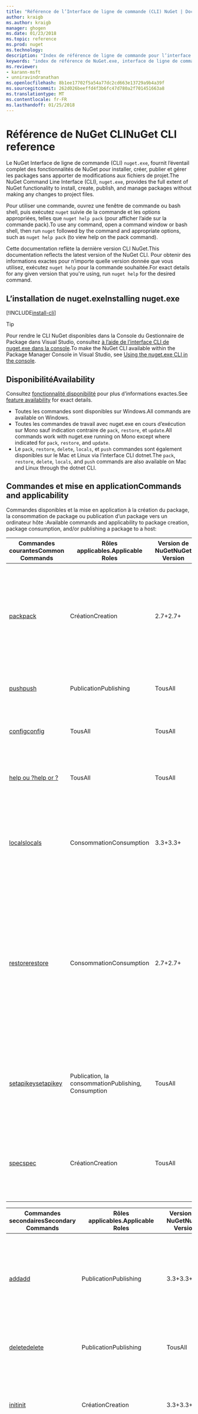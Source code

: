 ```yaml
---
title: "Référence de l’Interface de ligne de commande (CLI) NuGet | Documents Microsoft"
author: kraigb
ms.author: kraigb
manager: ghogen
ms.date: 01/23/2018
ms.topic: reference
ms.prod: nuget
ms.technology: 
description: "Index de référence de ligne de commande pour l’interface CLI de nuget.exe"
keywords: "index de référence de NuGet.exe, interface de ligne de commande de nuget.exe, nuget.exe CLI, commande nuget"
ms.reviewer:
- karann-msft
- unniravindranathan
ms.openlocfilehash: 8b1ee17702f5a54a77dc2cd663e13729a9b4a39f
ms.sourcegitcommit: 262d026beeffd4f3b6fc47d780a2f701451663a8
ms.translationtype: MT
ms.contentlocale: fr-FR
ms.lasthandoff: 01/25/2018
---
```

# <a name="nuget-cli-reference"></a><span data-ttu-id="ab316-104">Référence de NuGet CLI</span><span class="sxs-lookup"><span data-stu-id="ab316-104">NuGet CLI reference</span></span>

<span data-ttu-id="ab316-105">Le NuGet Interface de ligne de commande (CLI) `nuget.exe`, fournit l’éventail complet des fonctionnalités de NuGet pour installer, créer, publier et gérer les packages sans apporter de modifications aux fichiers de projet.</span><span class="sxs-lookup"><span data-stu-id="ab316-105">The NuGet Command Line Interface (CLI), `nuget.exe`, provides the full extent of NuGet functionality to install, create, publish, and manage packages without making any changes to project files.</span></span>

<span data-ttu-id="ab316-106">Pour utiliser une commande, ouvrez une fenêtre de commande ou bash shell, puis exécutez `nuget` suivie de la commande et les options appropriées, telles que `nuget help pack` (pour afficher l’aide sur la commande pack).</span><span class="sxs-lookup"><span data-stu-id="ab316-106">To use any command, open a command window or bash shell, then run `nuget` followed by the command and appropriate options, such as `nuget help pack` (to view help on the pack command).</span></span>

<span data-ttu-id="ab316-107">Cette documentation reflète la dernière version CLI NuGet.</span><span class="sxs-lookup"><span data-stu-id="ab316-107">This documentation reflects the latest version of the NuGet CLI.</span></span> <span data-ttu-id="ab316-108">Pour obtenir des informations exactes pour n’importe quelle version donnée que vous utilisez, exécutez `nuget help` pour la commande souhaitée.</span><span class="sxs-lookup"><span data-stu-id="ab316-108">For exact details for any given version that you're using,  run `nuget help` for the desired command.</span></span>

## <a name="installing-nugetexe"></a><span data-ttu-id="ab316-109">L’installation de nuget.exe</span><span class="sxs-lookup"><span data-stu-id="ab316-109">Installing nuget.exe</span></span>

[!INCLUDE[install-cli](../includes/install-cli.md)]

> [!Tip]
> <span data-ttu-id="ab316-110">Pour rendre le CLI NuGet disponibles dans la Console du Gestionnaire de Package dans Visual Studio, consultez [à l’aide de l’interface CLI de nuget.exe dans la console](package-manager-console.md#using-the-nugetexe-cli-in-the-console).</span><span class="sxs-lookup"><span data-stu-id="ab316-110">To make the NuGet CLI available within the Package Manager Console in Visual Studio, see [Using the nuget.exe CLI in the console](package-manager-console.md#using-the-nugetexe-cli-in-the-console).</span></span>

## <a name="availability"></a><span data-ttu-id="ab316-111">Disponibilité</span><span class="sxs-lookup"><span data-stu-id="ab316-111">Availability</span></span>

<span data-ttu-id="ab316-112">Consultez [fonctionnalité disponibilité](../install-nuget-client-tools.md#feature-availability) pour plus d’informations exactes.</span><span class="sxs-lookup"><span data-stu-id="ab316-112">See [feature availability](../install-nuget-client-tools.md#feature-availability) for exact details.</span></span>

- <span data-ttu-id="ab316-113">Toutes les commandes sont disponibles sur Windows.</span><span class="sxs-lookup"><span data-stu-id="ab316-113">All commands are available on Windows.</span></span>
- <span data-ttu-id="ab316-114">Toutes les commandes de travail avec nuget.exe en cours d’exécution sur Mono sauf indication contraire de `pack`, `restore`, et `update`.</span><span class="sxs-lookup"><span data-stu-id="ab316-114">All commands work with nuget.exe running on Mono except where indicated for `pack`, `restore`, and `update`.</span></span>
- <span data-ttu-id="ab316-115">Le `pack`, `restore`, `delete`, `locals`, et `push` commandes sont également disponibles sur le Mac et Linux via l’interface CLI dotnet.</span><span class="sxs-lookup"><span data-stu-id="ab316-115">The `pack`, `restore`, `delete`, `locals`, and `push` commands are also available on Mac and Linux through the dotnet CLI.</span></span>

## <a name="commands-and-applicability"></a><span data-ttu-id="ab316-116">Commandes et mise en application</span><span class="sxs-lookup"><span data-stu-id="ab316-116">Commands and applicability</span></span>

<span data-ttu-id="ab316-117">Commandes disponibles et la mise en application à la création du package, la consommation de package ou publication d’un package vers un ordinateur hôte :</span><span class="sxs-lookup"><span data-stu-id="ab316-117">Available commands and applicability to package creation, package consumption, and/or publishing a package to a host:</span></span>

| <span data-ttu-id="ab316-118">Commandes courantes</span><span class="sxs-lookup"><span data-stu-id="ab316-118">Common Commands</span></span> | <span data-ttu-id="ab316-119">Rôles applicables.</span><span class="sxs-lookup"><span data-stu-id="ab316-119">Applicable Roles</span></span> | <span data-ttu-id="ab316-120">Version de NuGet</span><span class="sxs-lookup"><span data-stu-id="ab316-120">NuGet Version</span></span> | <span data-ttu-id="ab316-121">Description</span><span class="sxs-lookup"><span data-stu-id="ab316-121">Description</span></span> |
| --- | --- | --- | --- |
| [<span data-ttu-id="ab316-122">pack</span><span class="sxs-lookup"><span data-stu-id="ab316-122">pack</span></span>](cli-ref-pack.md) | <span data-ttu-id="ab316-123">Création</span><span class="sxs-lookup"><span data-stu-id="ab316-123">Creation</span></span> | <span data-ttu-id="ab316-124">2.7+</span><span class="sxs-lookup"><span data-stu-id="ab316-124">2.7+</span></span> | <span data-ttu-id="ab316-125">Crée un package NuGet à partir un `.nuspec` ou fichier projet.</span><span class="sxs-lookup"><span data-stu-id="ab316-125">Creates a NuGet package from a `.nuspec` or project file.</span></span> <span data-ttu-id="ab316-126">Lors de l’exécution sur Mono, la création d’un package à partir d’un fichier de projet n’est pas pris en charge.</span><span class="sxs-lookup"><span data-stu-id="ab316-126">When running on Mono, creating a package from a project file is not supported.</span></span> |
| [<span data-ttu-id="ab316-127">push</span><span class="sxs-lookup"><span data-stu-id="ab316-127">push</span></span>](cli-ref-push.md) | <span data-ttu-id="ab316-128">Publication</span><span class="sxs-lookup"><span data-stu-id="ab316-128">Publishing</span></span> | <span data-ttu-id="ab316-129">Tous</span><span class="sxs-lookup"><span data-stu-id="ab316-129">All</span></span> | <span data-ttu-id="ab316-130">Publie un package à une source de package.</span><span class="sxs-lookup"><span data-stu-id="ab316-130">Publishes a package to a package source.</span></span> |
| [<span data-ttu-id="ab316-131">config</span><span class="sxs-lookup"><span data-stu-id="ab316-131">config</span></span>](cli-ref-config.md) | <span data-ttu-id="ab316-132">Tous</span><span class="sxs-lookup"><span data-stu-id="ab316-132">All</span></span> | <span data-ttu-id="ab316-133">Tous</span><span class="sxs-lookup"><span data-stu-id="ab316-133">All</span></span> | <span data-ttu-id="ab316-134">Obtient ou définit les valeurs de configuration NuGet.</span><span class="sxs-lookup"><span data-stu-id="ab316-134">Gets or sets NuGet configuration values.</span></span> |
| [<span data-ttu-id="ab316-135">help ou ?</span><span class="sxs-lookup"><span data-stu-id="ab316-135">help or ?</span></span>](cli-ref-help.md) | <span data-ttu-id="ab316-136">Tous</span><span class="sxs-lookup"><span data-stu-id="ab316-136">All</span></span> | <span data-ttu-id="ab316-137">Tous</span><span class="sxs-lookup"><span data-stu-id="ab316-137">All</span></span> | <span data-ttu-id="ab316-138">Affiche l’aide des informations ou à l’aide d’une commande.</span><span class="sxs-lookup"><span data-stu-id="ab316-138">Displays help information or help for a command.</span></span> |
| [<span data-ttu-id="ab316-139">locals</span><span class="sxs-lookup"><span data-stu-id="ab316-139">locals</span></span>](cli-ref-locals.md) | <span data-ttu-id="ab316-140">Consommation</span><span class="sxs-lookup"><span data-stu-id="ab316-140">Consumption</span></span> | <span data-ttu-id="ab316-141">3.3+</span><span class="sxs-lookup"><span data-stu-id="ab316-141">3.3+</span></span> | <span data-ttu-id="ab316-142">Efface ou répertorie les packages dans des caches différents ou dans le dossier packages global identifie ces dossiers.</span><span class="sxs-lookup"><span data-stu-id="ab316-142">Clears or lists packages in various caches or the global packages folder, or identifies those folders.</span></span> |
| [<span data-ttu-id="ab316-143">restore</span><span class="sxs-lookup"><span data-stu-id="ab316-143">restore</span></span>](cli-ref-restore.md) | <span data-ttu-id="ab316-144">Consommation</span><span class="sxs-lookup"><span data-stu-id="ab316-144">Consumption</span></span> | <span data-ttu-id="ab316-145">2.7+</span><span class="sxs-lookup"><span data-stu-id="ab316-145">2.7+</span></span> | <span data-ttu-id="ab316-146">Restaure tous les packages référencés par le format de référence de package en cours d’utilisation.</span><span class="sxs-lookup"><span data-stu-id="ab316-146">Restores all packages referenced by the package reference format in use.</span></span> <span data-ttu-id="ab316-147">Lors de l’exécution sur Mono, la restauration des packages en utilisant le format PackageReference n’est pas pris en charge.</span><span class="sxs-lookup"><span data-stu-id="ab316-147">When running on Mono, restoring packages using the PackageReference format is not supported.</span></span> |
| [<span data-ttu-id="ab316-148">setapikey</span><span class="sxs-lookup"><span data-stu-id="ab316-148">setapikey</span></span>](cli-ref-setapikey.md) | <span data-ttu-id="ab316-149">Publication, la consommation</span><span class="sxs-lookup"><span data-stu-id="ab316-149">Publishing, Consumption</span></span> | <span data-ttu-id="ab316-150">Tous</span><span class="sxs-lookup"><span data-stu-id="ab316-150">All</span></span> | <span data-ttu-id="ab316-151">Enregistre une clé d’API pour une source de package donné lors de la source du package nécessite une clé d’accès.</span><span class="sxs-lookup"><span data-stu-id="ab316-151">Saves an API key for a given package source when that package source requires a key for access.</span></span> |
| [<span data-ttu-id="ab316-152">spec</span><span class="sxs-lookup"><span data-stu-id="ab316-152">spec</span></span>](cli-ref-spec.md) | <span data-ttu-id="ab316-153">Création</span><span class="sxs-lookup"><span data-stu-id="ab316-153">Creation</span></span> | <span data-ttu-id="ab316-154">Tous</span><span class="sxs-lookup"><span data-stu-id="ab316-154">All</span></span> | <span data-ttu-id="ab316-155">Génère un `.nuspec` de fichiers, l’utilisation de jetons si la génération du fichier à partir d’un projet Visual Studio.</span><span class="sxs-lookup"><span data-stu-id="ab316-155">Generates a `.nuspec` file, using tokens if generating the file from a Visual Studio project.</span></span> |

| <span data-ttu-id="ab316-156">Commandes secondaires</span><span class="sxs-lookup"><span data-stu-id="ab316-156">Secondary Commands</span></span> | <span data-ttu-id="ab316-157">Rôles applicables.</span><span class="sxs-lookup"><span data-stu-id="ab316-157">Applicable Roles</span></span> | <span data-ttu-id="ab316-158">Version de NuGet</span><span class="sxs-lookup"><span data-stu-id="ab316-158">NuGet Version</span></span> | <span data-ttu-id="ab316-159">Description</span><span class="sxs-lookup"><span data-stu-id="ab316-159">Description</span></span> |
| --- | --- | --- | --- |
| [<span data-ttu-id="ab316-160">add</span><span class="sxs-lookup"><span data-stu-id="ab316-160">add</span></span>](cli-ref-add.md) | <span data-ttu-id="ab316-161">Publication</span><span class="sxs-lookup"><span data-stu-id="ab316-161">Publishing</span></span> | <span data-ttu-id="ab316-162">3.3+</span><span class="sxs-lookup"><span data-stu-id="ab316-162">3.3+</span></span> | <span data-ttu-id="ab316-163">Ajoute un package à une source de package de non-HTTP à l’aide de façon hiérarchique.</span><span class="sxs-lookup"><span data-stu-id="ab316-163">Adds a package to a non-HTTP package source using hierarchical layout.</span></span> <span data-ttu-id="ab316-164">Pour les sources HTTP, utilisez *push*.</span><span class="sxs-lookup"><span data-stu-id="ab316-164">For HTTP sources, use *push*.</span></span> |
| [<span data-ttu-id="ab316-165">delete</span><span class="sxs-lookup"><span data-stu-id="ab316-165">delete</span></span>](cli-ref-delete.md) | <span data-ttu-id="ab316-166">Publication</span><span class="sxs-lookup"><span data-stu-id="ab316-166">Publishing</span></span> | <span data-ttu-id="ab316-167">Tous</span><span class="sxs-lookup"><span data-stu-id="ab316-167">All</span></span> | <span data-ttu-id="ab316-168">Supprime ou unlists un package à partir d’une source de package.</span><span class="sxs-lookup"><span data-stu-id="ab316-168">Removes or unlists a package from a package source.</span></span> |
| [<span data-ttu-id="ab316-169">init</span><span class="sxs-lookup"><span data-stu-id="ab316-169">init</span></span>](cli-ref-init.md) | <span data-ttu-id="ab316-170">Création</span><span class="sxs-lookup"><span data-stu-id="ab316-170">Creation</span></span> | <span data-ttu-id="ab316-171">3.3+</span><span class="sxs-lookup"><span data-stu-id="ab316-171">3.3+</span></span> | <span data-ttu-id="ab316-172">Ajoute des packages à partir d’un dossier à une source de package à l’aide de façon hiérarchique.</span><span class="sxs-lookup"><span data-stu-id="ab316-172">Adds packages from a folder to a package source using hierarchical layout.</span></span> |
| [<span data-ttu-id="ab316-173">install</span><span class="sxs-lookup"><span data-stu-id="ab316-173">install</span></span>](cli-ref-install.md) | <span data-ttu-id="ab316-174">Consommation</span><span class="sxs-lookup"><span data-stu-id="ab316-174">Consumption</span></span> | <span data-ttu-id="ab316-175">Tous</span><span class="sxs-lookup"><span data-stu-id="ab316-175">All</span></span> | <span data-ttu-id="ab316-176">Installe un package en cours de projet, mais ne pas modifier des projets ou référencer des fichiers.</span><span class="sxs-lookup"><span data-stu-id="ab316-176">Installs a package into the current project but does not modify projects or reference files.</span></span> |
| [<span data-ttu-id="ab316-177">list</span><span class="sxs-lookup"><span data-stu-id="ab316-177">list</span></span>](cli-ref-list.md) | <span data-ttu-id="ab316-178">Consommation, voire de publication</span><span class="sxs-lookup"><span data-stu-id="ab316-178">Consumption, perhaps Publishing</span></span> | <span data-ttu-id="ab316-179">Tous</span><span class="sxs-lookup"><span data-stu-id="ab316-179">All</span></span> | <span data-ttu-id="ab316-180">Affiche les packages à partir d’une source donnée.</span><span class="sxs-lookup"><span data-stu-id="ab316-180">Displays packages from a given source.</span></span> |
| [<span data-ttu-id="ab316-181">mirror</span><span class="sxs-lookup"><span data-stu-id="ab316-181">mirror</span></span>](cli-ref-mirror.md) | <span data-ttu-id="ab316-182">Publication</span><span class="sxs-lookup"><span data-stu-id="ab316-182">Publishing</span></span> | <span data-ttu-id="ab316-183">Déconseillé dans 3.2 +</span><span class="sxs-lookup"><span data-stu-id="ab316-183">Deprecated in 3.2+</span></span> | <span data-ttu-id="ab316-184">Reflète un package et ses dépendances à partir d’une source vers un référentiel cible.</span><span class="sxs-lookup"><span data-stu-id="ab316-184">Mirrors a package and its dependencies from a source to a target repository.</span></span> |
| [<span data-ttu-id="ab316-185">sources</span><span class="sxs-lookup"><span data-stu-id="ab316-185">sources</span></span>](cli-ref-sources.md) | <span data-ttu-id="ab316-186">La consommation, publication</span><span class="sxs-lookup"><span data-stu-id="ab316-186">Consumption, Publishing</span></span> | <span data-ttu-id="ab316-187">Tous</span><span class="sxs-lookup"><span data-stu-id="ab316-187">All</span></span> | <span data-ttu-id="ab316-188">Gère les sources de package dans les fichiers de configuration.</span><span class="sxs-lookup"><span data-stu-id="ab316-188">Manages package sources in configuration files.</span></span> |
| [<span data-ttu-id="ab316-189">update</span><span class="sxs-lookup"><span data-stu-id="ab316-189">update</span></span>](cli-ref-update.md) | <span data-ttu-id="ab316-190">Consommation</span><span class="sxs-lookup"><span data-stu-id="ab316-190">Consumption</span></span> | <span data-ttu-id="ab316-191">Tous</span><span class="sxs-lookup"><span data-stu-id="ab316-191">All</span></span> | <span data-ttu-id="ab316-192">Met à jour les packages d’un projet pour les dernières versions disponibles.</span><span class="sxs-lookup"><span data-stu-id="ab316-192">Updates a project's packages to the latest available versions.</span></span> <span data-ttu-id="ab316-193">Non pris en charge sur Mono.</span><span class="sxs-lookup"><span data-stu-id="ab316-193">Not supported when running on Mono.</span></span> |

<span data-ttu-id="ab316-194">Assurez-vous de différentes commandes utiliser différents [variables d’environnement](cli-ref-environment-variables.md).</span><span class="sxs-lookup"><span data-stu-id="ab316-194">Different commands make use of various [Environment variables](cli-ref-environment-variables.md).</span></span>

<span data-ttu-id="ab316-195">Commandes de NuGet CLI en rôles applicables :</span><span class="sxs-lookup"><span data-stu-id="ab316-195">NuGet CLI commands by applicable roles:</span></span>

| <span data-ttu-id="ab316-196">Rôle</span><span class="sxs-lookup"><span data-stu-id="ab316-196">Role</span></span> | <span data-ttu-id="ab316-197">Commandes</span><span class="sxs-lookup"><span data-stu-id="ab316-197">Commands</span></span> |
| --- | --- |
| <span data-ttu-id="ab316-198">Consommation</span><span class="sxs-lookup"><span data-stu-id="ab316-198">Consumption</span></span> | <span data-ttu-id="ab316-199">`config`, `help`, `install`, `list`, `locals`, `restore`, `setapikey`, `sources`, `update`</span><span class="sxs-lookup"><span data-stu-id="ab316-199">`config`, `help`, `install`, `list`, `locals`, `restore`, `setapikey`, `sources`, `update`</span></span> |
| <span data-ttu-id="ab316-200">Création</span><span class="sxs-lookup"><span data-stu-id="ab316-200">Creation</span></span> | <span data-ttu-id="ab316-201">`config`, `help`, `init`, `pack`, `spec`</span><span class="sxs-lookup"><span data-stu-id="ab316-201">`config`, `help`, `init`, `pack`, `spec`</span></span> |
| <span data-ttu-id="ab316-202">Publication</span><span class="sxs-lookup"><span data-stu-id="ab316-202">Publishing</span></span> | <span data-ttu-id="ab316-203">`add`, `config`, `delete`, `help`, `list`, `push`, `setapikey`, `sources`</span><span class="sxs-lookup"><span data-stu-id="ab316-203">`add`, `config`, `delete`, `help`, `list`, `push`, `setapikey`, `sources`</span></span> |

<span data-ttu-id="ab316-204">Les développeurs soucieux uniquement à la consommation des packages, par exemple, seulement besoin de comprendre que ce sous-ensemble de commandes NuGet.</span><span class="sxs-lookup"><span data-stu-id="ab316-204">Developers concerned only with consuming packages, for example, need only understand that subset of NuGet commands.</span></span>

> [!Note]
> <span data-ttu-id="ab316-205">Noms d’options de commande respectent la casse.</span><span class="sxs-lookup"><span data-stu-id="ab316-205">Command option names are case-insensitive.</span></span> <span data-ttu-id="ab316-206">Les options qui sont déconseillées ne sont pas incluses dans cette référence, tel que `NoPrompt` (remplacé par `NonInteractive`) et `Verbose` (remplacé par `Verbosity`).</span><span class="sxs-lookup"><span data-stu-id="ab316-206">Options that are deprecated are not included in this reference, such as `NoPrompt` (replaced by `NonInteractive`) and `Verbose` (replaced by `Verbosity`).</span></span>
